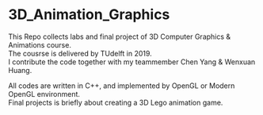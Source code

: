# 3D_Animation_Graphics
This Repo collects labs and final project of 3D Computer Graphics & Animations course.\
The cousrse is delivered by TUdelft in 2019.\
I contribute the code together with my teammember Chen Yang & Wenxuan Huang.

All codes are written in C++, and implemented by OpenGL or Modern OpenGL environment.\
Final projects is briefly about creating a 3D Lego animation game.
